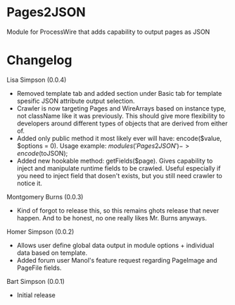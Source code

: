 # Pages2JSON
Module for ProcessWire that adds capability to output pages as JSON

# Changelog
Lisa Simpson (0.0.4)
* Removed template tab and added section under Basic tab for template spesific JSON attribute output selection.
* Crawler is now targeting Pages and WireArrays based on instance type, not className like it was previously. This should give more flexibility to developers around different types of objects that are derived from either of.
* Added only public method it most likely ever will have: encode($value, $options = 0). Usage example: $modules('Pages2JSON')->encode($toJSON);
* Added new hookable method: getFields($page). Gives capability to inject and manipulate runtime fields to be crawled. Useful especially if you need to inject field that dosen't exists, but you still need crawler to notice it.

Montgomery Burns (0.0.3)
* Kind of forgot to release this, so this remains ghots release that never happen. And to be honest, no one really likes Mr. Burns anyways.

Homer Simpson (0.0.2)
* Allows user define global data output in module options + individual data based on template.
* Added forum user Manol's feature request regarding PageImage and PageFile fields.

Bart Simpson (0.0.1)
* Initial release
